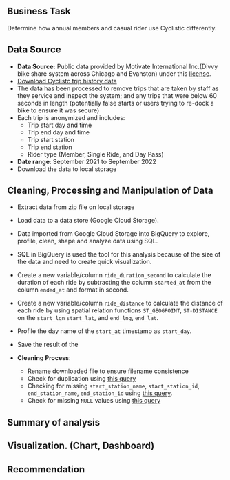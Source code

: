 ## Business Task
Determine how annual members and casual rider use Cyclistic differently.

## Data Source
* **Data Source:** Public data provided by Motivate International Inc.(Divvy bike share system across Chicago and Evanston) under this [license](https://ride.divvybikes.com/data-license-agreement).
* [Download Cyclistc trip history data](https://divvy-tripdata.s3.amazonaws.com/index.html)
* The data has been processed to remove trips that are taken by staff as they service and inspect the system; and any trips that were below 60 seconds in length (potentially false starts or users trying to re-dock a bike to ensure it was secure)
* Each trip is anonymized and includes:
    * Trip start day and time
    * Trip end day and time
    * Trip start station
    * Trip end station
    * Rider type (Member, Single Ride, and Day Pass)
* **Date range**: September 2021 to September 2022
* Download the data to local storage

## Cleaning, Processing and Manipulation of Data
* Extract data from zip file on local storage
* Load data to a data store (Google Cloud Storage).
* Data imported from Google Cloud Storage into BigQuery to explore, profile, clean, shape and analyze data using SQL.
* SQL in BigQuery is used the tool for this analysis because of the size of the data and need to create quick visualization.
* Create a new variable/column `ride_duration_second` to calculate the duration of each ride by subtracting the column `started_at` from the column `ended_at` and format in second.
* Create a new variable/column `ride_distance` to calculate the distance of each ride by using spatial relation functions `ST_GEOGPOINT`, `ST-DISTANCE` on the `start_lgn` `start_lat`, and `end_lng`, `end_lat`.
* Profile the day name of the `start_at` timestamp as `start_day`.
* Save the result of the 


* **Cleaning Process**:
    - Rename downloaded file to ensure filename consistence 
    - Check for duplication using [this query](duplicate)
    - Checking for missing `start_station_name`, `start_station_id`, `end_station_name`, `end_station_id` using [this query](missing_name).
    - Check for missing `NULL` values using [this query](null_check)


## Summary of analysis
## Visualization. (Chart, Dashboard)
## Recommendation